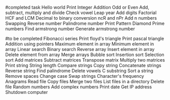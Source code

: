 #completed task
Hello world
Print Integer
Addition
Odd or Even
Add, subtract, multiply and divide
Check vowel
Leap year
Add digits
Factorial
HCF and LCM
Decimal to binary conversion
ncR and nPr
Add n numbers
Swapping
Reverse number
Palindrome number
Print Pattern
Diamond
Prime numbers
Find armstrong number
Generate armstrong number

#to be completed
Fibonacci series
Print floyd's triangle
Print pascal triangle
Addition using pointers
Maximum element in array
Minimum element in array
Linear search
Binary search
Reverse array
Insert element in array
Delete element from array
Merge arrays
Bubble sort
Insertion sort
Selection sort
Add matrices
Subtract matrices
Transpose matrix
Multiply two matrices
Print string
String length
Compare strings
Copy string
Concatenate strings
Reverse string
Find palindrome
Delete vowels
C substring
Sort a string
Remove spaces
Change case
Swap strings
Character's frequency
Anagrams
Read file
Copy files
Merge two files
List files in a directory
Delete file
Random numbers
Add complex numbers
Print date
Get IP address
Shutdown computer
